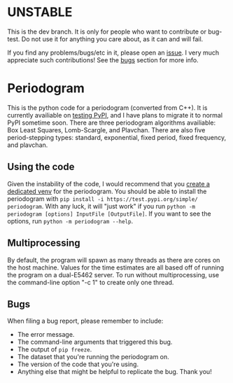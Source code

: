 # UNSTABLE
This is the dev branch. It is only for people who want to contribute or bug-test. Do not use it for anything you care about, as it can and will fail.

If you find any problems/bugs/etc in it, please open an [issue](https://github.com/LindirQuenya/Periodogram/issues). I very much appreciate such contributions! See the [bugs](#bugs) section for more info.

# Periodogram
This is the python code for a periodogram (converted from C++).
It is currently availiable on [testing PyPI](https://test.pypi.org/project/periodogram), and I have plans to migrate it to normal PyPI sometime soon.
There are three periodogram algorithms availiable: Box Least Squares, Lomb-Scargle, and Plavchan.
There are also five period-stepping types: standard, exponential, fixed period, fixed frequency, and plavchan.

## Using the code
Given the instability of the code, I would recommend that you [create a dedicated venv](https://docs.python.org/3/library/venv.html) for the periodogram.
You should be able to install the periodogram with `pip install -i https://test.pypi.org/simple/ periodogram`.
With any luck, it will "just work" if you run `python -m periodogram [options] InputFile [OutputFile]`.
If you want to see the options, run `python -m periodogram --help`.

## Multiprocessing
By default, the program will spawn as many threads as there are cores on the host machine.
Values for the time estimates are all based off of running the program on a dual-E5462 server.
To run without multiprocessing, use the command-line option "-c 1" to create only one thread.

## Bugs
When filing a bug report, please remember to include:
 - The error message.
 - The command-line arguments that triggered this bug.
 - The output of `pip freeze`.
 - The dataset that you're running the periodogram on.
 - The version of the code that you're using.
 - Anything else that might be helpful to replicate the bug.
Thank you!
